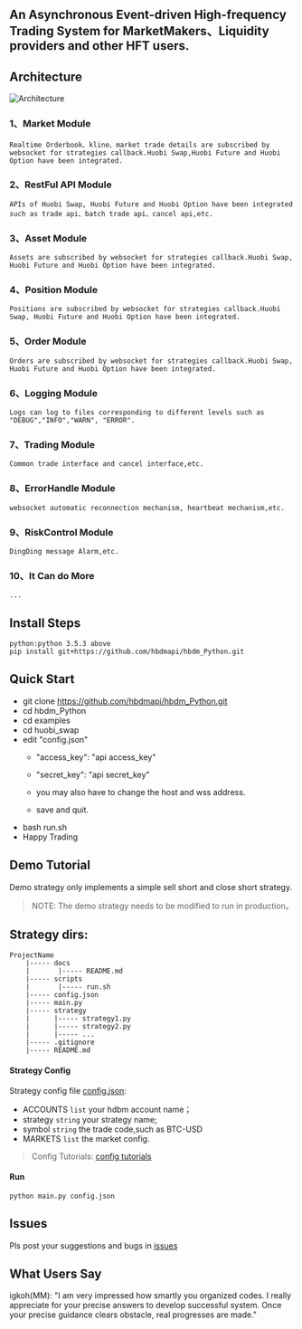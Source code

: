 

## An Asynchronous Event-driven High-frequency Trading System for MarketMakers、Liquidity providers and other HFT users.
## Architecture

![Architecture](https://raw.githubusercontent.com/hbdmapi/hbdm_Python/master/docs/framework.png)

   ### 1、Market Module
    Realtime Orderbook、kline、market trade details are subscribed by websocket for strategies callback.Huobi Swap,Huobi Future and Huobi Option have been integrated.
   ### 2、RestFul API Module
    APIs of Huobi Swap, Huobi Future and Huobi Option have been integrated such as trade api、batch trade api、cancel api,etc. 
   ### 3、Asset Module
    Assets are subscribed by websocket for strategies callback.Huobi Swap, Huobi Future and Huobi Option have been integrated.
   ### 4、Position Module
    Positions are subscribed by websocket for strategies callback.Huobi Swap, Huobi Future and Huobi Option have been integrated.
   ### 5、Order Module
    Orders are subscribed by websocket for strategies callback.Huobi Swap, Huobi Future and Huobi Option have been integrated.
   ### 6、Logging Module
    Logs can log to files corresponding to different levels such as "DEBUG","INFO","WARN", "ERROR".
   ### 7、Trading Module
    Common trade interface and cancel interface,etc.
   ### 8、ErrorHandle Module
    websocket automatic reconnection mechanism, heartbeat mechanism,etc. 
   ### 9、RiskControl Module
    DingDing message Alarm,etc.
   ### 10、It Can do More
    ...
    
## Install Steps
    python:python 3.5.3 above
    pip install git+https://github.com/hbdmapi/hbdm_Python.git

## Quick Start
   - git clone https://github.com/hbdmapi/hbdm_Python.git
   - cd hbdm_Python 
   - cd examples
   - cd huobi_swap
   - edit "config.json"
     - "access_key": "api access_key"
     - "secret_key": "api secret_key"
     - you may also have to change the host and wss address.
        
     - save and quit.
   - bash run.sh
   - Happy Trading

## Demo Tutorial
Demo strategy only implements a simple sell short and close short strategy.

> NOTE: The demo strategy needs to be modified to run in production。


## Strategy dirs:
```text
ProjectName
    |----- docs
    |       |----- README.md
    |----- scripts
    |       |----- run.sh
    |----- config.json
    |----- main.py
    |----- strategy
    |      |----- strategy1.py
    |      |----- strategy2.py
    |      |----- ...
    |----- .gitignore
    |----- README.md
```

#### Strategy Config

Strategy config file [config.json](config.json):

- ACCOUNTS `list` your hdbm account name；
- strategy `string` your strategy name;
- symbol `string` the trade code,such as BTC-USD
- MARKETS `list` the market config.

> Config Tutorials: [config tutorials](/docs/config/README.md)


#### Run

```text
python main.py config.json
```

## Issues

Pls post your suggestions and bugs in [issues](https://github.com/hbdmapi/hbdm_Python/issues)

## What Users Say

igkoh(MM): "I am very impressed how smartly you organized codes.  I really appreciate for your precise answers to develop successful system. Once your precise guidance clears obstacle, real progresses are made."

